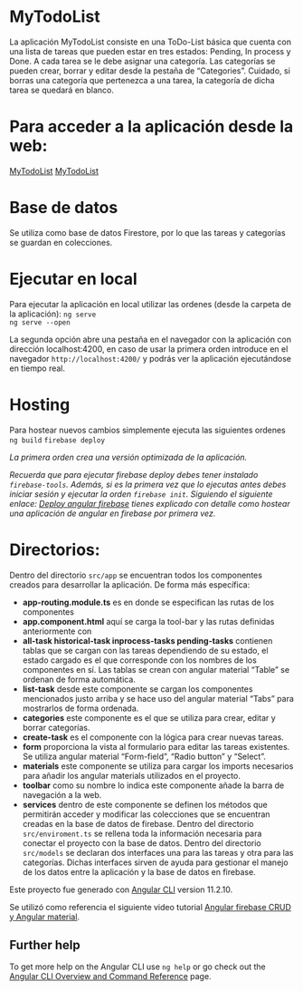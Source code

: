 # MyTodoList

  La aplicación MyTodoList consiste en una ToDo-List básica que cuenta con una lista de tareas que pueden estar en tres estados: Pending, In process y Done. A cada tarea se le debe asignar una categoría.
  Las categorías se pueden crear, borrar y editar desde la pestaña de “Categories”. Cuidado, si borras una categoría que pertenezca a una tarea, la categoría de dicha tarea se quedará en blanco.

# Para acceder a la aplicación desde la web:

[MyTodoList](https://task-list-87400.web.app/)
[MyTodoList](https://task-list-87400.firebaseapp.com/)

# Base de datos

  Se utiliza como base de datos Firestore, por lo que las tareas y categorías se guardan en colecciones.

# Ejecutar en local

  Para ejecutar la aplicación en local utilizar las ordenes (desde la carpeta de la aplicación):
      `ng serve`  
      `ng serve --open`
  
  
  La segunda opción abre una pestaña en el navegador con la aplicación con dirección localhost:4200, en caso de usar la primera orden introduce en el navegador `http://localhost:4200/` y podrás ver la aplicación ejecutándose en tiempo real.

# Hosting

  Para hostear nuevos cambios simplemente ejecuta las siguientes ordenes
      `ng build`
      `firebase deploy`
      
      
  *La primera orden crea una versión optimizada de la aplicación.*
  
  
  *Recuerda que para ejecutar firebase deploy debes tener instalado `firebase-tools`. Además, si es la primera vez que lo ejecutas antes debes iniciar sesión y ejecutar la orden `firebase init`. Siguiendo el siguiente enlace: [Deploy angular firebase](https://codigofacilito.com/articulos/deploy-angular-firebase) tienes explicado con detalle como hostear una aplicación de angular en firebase por primera vez.*

# Directorios:
Dentro del directorio `src/app` se encuentran todos los componentes creados para desarrollar la aplicación. De forma más específica:
  - **app-routing.module.ts** es en donde se especifican las rutas de los componentes
  - **app.component.html** aquí se carga la tool-bar y las rutas definidas anteriormente con <router-oulet></router-oulet>
  - **all-task historical-task inprocess-tasks pending-tasks** contienen tablas que se cargan con las tareas dependiendo de su estado, el estado cargado es el que corresponde con los nombres de los componentes en sí. Las tablas se crean con angular material “Table” se ordenan de forma automática.
  - **list-task** desde este componente se cargan los componentes mencionados justo arriba y se hace uso del angular material “Tabs” para mostrarlos de forma ordenada.
  - **categories** este componente es el que se utiliza para crear, editar y borrar categorías.
  - **create-task**  es el componente con la lógica para crear nuevas tareas.
  - **form** proporciona la vista al formulario para editar las tareas existentes. Se utiliza angular material “Form-field”, “Radio button” y “Select”.
  - **materials** este componente se utiliza para cargar los imports necesarios para añadir los angular materials utilizados en el proyecto.
  - **toolbar** como su nombre lo indica este componente añade la barra de navegación a la web.
  - **services** dentro de este componente se definen los métodos que permitirán acceder y modificar las colecciones que se encuentran creadas en la base de datos de firebase.
Dentro del directorio `src/enviroment.ts` se rellena toda la información necesaria para conectar el proyecto con la base de datos.
Dentro del directorio `src/models` se declaran dos interfaces una para las tareas y otra para las categorías. Dichas interfaces sirven de ayuda para gestionar el manejo de los datos entre la aplicación y la base de datos en firebase.


Este proyecto fue generado con [Angular CLI](https://github.com/angular/angular-cli) version 11.2.10.

Se utilizó como referencia el siguiente video tutorial [Angular firebase CRUD y Angular material](https://www.youtube.com/watch?v=JEnLqlsEAbw&ab_channel=DominiCode).

## Further help

To get more help on the Angular CLI use `ng help` or go check out the [Angular CLI Overview and Command Reference](https://angular.io/cli) page.

